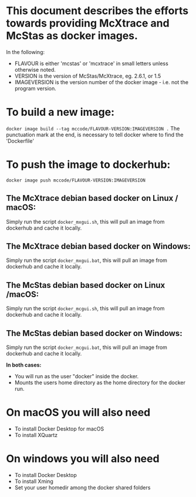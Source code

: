 # This document describes the efforts towards providing McXtrace and McStas as docker images.
In the following:
- FLAVOUR is either 'mcstas' or 'mcxtrace' in small letters unless otherwise noted.
- VERSION is the version of McStas/McXtrace, eg. 2.6.1, or 1.5
- IMAGEVERSION is the version number of the docker image - i.e. not the program version.

# To build a new image:
```docker image build --tag mccode/FLAVOUR-VERSION:IMAGEVERSION .```
The punctuation mark at the end, is necessary to tell docker where to find the
\'Dockerfile\'

# To push the image to dockerhub:
```docker image push mccode/FLAVOUR-VERSION:IMAGEVERSION```

## The McXtrace debian based docker on Linux / macOS:
Simply run the script ```docker_mxgui.sh```, this will pull an image from dockerhub and cache it locally.

## The McXtrace debian based docker on Windows:
Simply run the script ```docker_mxgui.bat```, this will pull an image from dockerhub and cache it locally.

## The McStas debian based docker on Linux /macOS:
Simply run the script ```docker_mcgui.sh```, this will pull an image from dockerhub and cache it locally.

## The McStas debian based docker on Windows:
Simply run the script ```docker_mcgui.bat```, this will pull an image from dockerhub and cache it locally.

**In both cases:**
- You will run as the user "docker" inside the docker.
- Mounts the users home directory as the home directory for the docker run.

# On macOS you will also need
- To install Docker Desktop for macOS
- To install XQuartz

# On windows you will also need
- To install Docker Desktop
- To install Xming
- Set your user homedir among the docker shared folders
